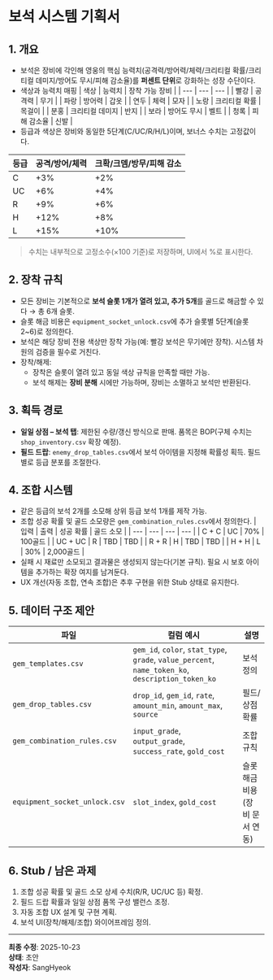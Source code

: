 # 보석 시스템 기획서

## 1. 개요
- 보석은 장비에 각인해 영웅의 핵심 능력치(공격력/방어력/체력/크리티컬 확률/크리티컬 데미지/방어도 무시/피해 감소율)를 **퍼센트 단위**로 강화하는 성장 수단이다.
- 색상과 능력치 매핑
  | 색상 | 능력치 | 장착 가능 장비 |
  | --- | --- | --- |
  | 빨강 | 공격력 | 무기 |
  | 파랑 | 방어력 | 갑옷 |
  | 연두 | 체력 | 모자 |
  | 노랑 | 크리티컬 확률 | 목걸이 |
  | 분홍 | 크리티컬 데미지 | 반지 |
  | 보라 | 방어도 무시 | 벨트 |
  | 청록 | 피해 감소율 | 신발 |
- 등급과 색상은 장비와 동일한 5단계(C/UC/R/H/L)이며, 보너스 수치는 고정값이다.

| 등급 | 공격/방어/체력 | 크확/크뎀/방무/피해 감소 |
| --- | --- | --- |
| C | +3% | +2% |
| UC | +6% | +4% |
| R | +9% | +6% |
| H | +12% | +8% |
| L | +15% | +10% |

> 수치는 내부적으로 고정소수(×100 기준)로 저장하며, UI에서 %로 표시한다.

## 2. 장착 규칙
- 모든 장비는 기본적으로 **보석 슬롯 1개가 열려 있고, 추가 5개**를 골드로 해금할 수 있다 → 총 6개 슬롯.
- 슬롯 해금 비용은 `equipment_socket_unlock.csv`에 추가 슬롯별 5단계(슬롯 2~6)로 정의한다.
- 보석은 해당 장비 전용 색상만 장착 가능(예: 빨강 보석은 무기에만 장착). 시스템 차원의 검증을 필수로 거친다.
- 장착/해제:
  - 장착은 슬롯이 열려 있고 동일 색상 규칙을 만족할 때만 가능.
  - 보석 해제는 **장비 분해** 시에만 가능하며, 장비는 소멸하고 보석만 반환된다.

## 3. 획득 경로
- **일일 상점 – 보석 탭**: 제한된 수량/갱신 방식으로 판매. 품목은 BOP(구체 수치는 `shop_inventory.csv` 확장 예정).
- **필드 드랍**: `enemy_drop_tables.csv`에서 보석 아이템을 지정해 확률성 획득. 필드별로 등급 분포를 조절한다.

## 4. 조합 시스템
- 같은 등급의 보석 2개를 소모해 상위 등급 보석 1개를 제작 가능.
- 조합 성공 확률 및 골드 소모량은 `gem_combination_rules.csv`에서 정의한다.
  | 입력 | 출력 | 성공 확률 | 골드 소모 |
  | --- | --- | --- | --- |
  | C + C | UC | 70% | 100골드 |
  | UC + UC | R | TBD | TBD |
  | R + R | H | TBD | TBD |
  | H + H | L | 30% | 2,000골드 |
- 실패 시 재료만 소모되고 결과물은 생성되지 않는다(기본 규칙). 필요 시 보호 아이템을 추가하는 확장 여지를 남겨둔다.
- UX 개선(자동 조합, 연속 조합)은 추후 구현을 위한 Stub 상태로 유지한다.

## 5. 데이터 구조 제안
| 파일 | 컬럼 예시 | 설명 |
| --- | --- | --- |
| `gem_templates.csv` | `gem_id`, `color`, `stat_type`, `grade`, `value_percent`, `name_token_ko`, `description_token_ko` | 보석 정의 |
| `gem_drop_tables.csv` | `drop_id`, `gem_id`, `rate`, `amount_min`, `amount_max`, `source` | 필드/상점 확률 |
| `gem_combination_rules.csv` | `input_grade`, `output_grade`, `success_rate`, `gold_cost` | 조합 규칙 |
| `equipment_socket_unlock.csv` | `slot_index`, `gold_cost` | 슬롯 해금 비용(장비 문서 연동) |

## 6. Stub / 남은 과제
1. 조합 성공 확률 및 골드 소모 상세 수치(R/R, UC/UC 등) 확정.
2. 필드 드랍 확률과 일일 상점 품목 구성 밸런스 조정.
3. 자동 조합 UX 설계 및 구현 계획.
4. 보석 UI(장착/해제/조합) 와이어프레임 정의.

---
**최종 수정**: 2025-10-23  
**상태**: 초안  
**작성자**: SangHyeok  
